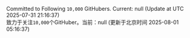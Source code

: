 Committed to Following `10,000` GitHubers. Current: <!-- FOLLOWING_COUNT -->null<!-- FOLLOWING_COUNT --> (Update at UTC <!-- LAST_UPDATED -->2025-07-31 21:16:37<!-- LAST_UPDATED -->)<br>
致力于关注`10,000`个GitHuber。当前：<!-- FOLLOWING_COUNT -->null<!-- FOLLOWING_COUNT --> (更新于北京时间 <!-- LAST_UPDATED_CST -->2025-08-01 05:16:37<!-- LAST_UPDATED_CST -->)
